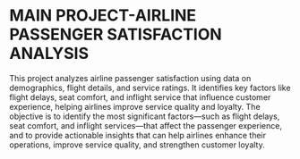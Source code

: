 # MAIN PROJECT-AIRLINE PASSENGER SATISFACTION ANALYSIS
This project analyzes airline passenger satisfaction using data on demographics, flight details, and service ratings. It identifies key factors like flight delays, seat comfort, and inflight service that influence customer experience, helping airlines improve service quality and loyalty.
The objective is to identify the most significant factors—such as flight delays, seat comfort, and inflight services—that affect the passenger experience, and to provide actionable insights that can help airlines enhance their operations, improve service quality, and strengthen customer loyalty.
